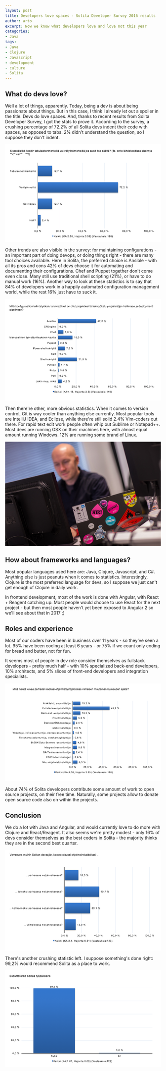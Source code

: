 ```yaml
---
layout: post
title: Developers love spaces - Solita Developer Survey 2016 results
author: arto
excerpt: Now we know what developers love and love not this year
categories: 
- Java
tags: 
- Java
- Clojure 
- Javascript
- development
- culture
- Solita
---
```


## What do devs love?

Well a lot of things, apparently. Today, being a dev is about being passionate about things. But in this case, I think I already let out a spoiler in the title. Devs do love spaces. And, thanks to recent results from Solita Developer Survey, I got the stats to prove it. According to the survey, a crushing percentage of 72.2% of all Solita devs indent their code with spaces, as opposed to tabs. 2% didn't understand the question, so I suppose they don't indent.

![Would you indent code with tabs or spaces?](/img/devs-love-spaces/spaces-vs-tabs.png)

Other trends are also visible in the survey: for maintaining configurations - an important part of doing devops, or doing things right - there are many tool choices available. Here in Solita, the preferred choice is Ansible - with all its pros and cons 42% of devs choose it for automating and documenting their configurations. Chef and Puppet together don't come even close. Many still use traditional shell scripting (21%), or have to do manual work (16%). Another way to look at these statistics is to say that 84% of developers work in a happily automated configuration management world, while the rest 16% just have to suck it.

![How do you manage?](/img/devs-love-spaces/configuration-management.png)

Then there're other, more obvious statistics. When it comes to version control, Git is way cooler than anything else currently. Most popular tools are IntelliJ IDEA, and Eclipse, while there're still solid 2.4% Vim-coders out there. For rapid text edit work people often whip out Sublime or Notepad++. Most devs are running OSX on their machines here, with almost equal amount running Windows. 12% are running some brand of Linux. 

![Developer captured in natural habitat](/img/devs-love-spaces/devaaja.jpg)

## How about frameworks and languages?

Most popular languages used here are: Java, Clojure, Javascript, and C#. Anything else is just peanuts when it comes to statistics. Interestingly, Clojure is the most preferred language for devs, so I suppose we just can't get enough of Clojure in daily work.

In frontend development, most of the work is done with Angular, with React + Reagent catching up. Most people would choose to use React for the next project - but then most people haven't yet been exposed to Angular 2 so we'll see about that in 2017 ;) 

## Roles and experience

Most of our coders have been in business over 11 years - so they've seen a lot. 95% have been coding at least 6 years - or 75% if we count only coding for bread and butter, not for fun.

It seems most of people in dev role consider themselves as fullstack developers - pretty much half - with 10% specialized back-end developers, 10% architects, and 5% slices of front-end developers and integration specialists.

![Roles in projects?](/img/devs-love-spaces/roles.png)

About 74% of Solita developers contribute some amount of work to open source projects, on their free time. Naturally, some projects allow to donate open source code also on within the projects. 

## Conclusion

We do a lot with Java and Angular, and would currently love to do more with Clojure and React/Reagent. It also seems we're pretty modest - only 16% of devs consider themselves as the best coders in Solita - the majority thinks they are in the second best quarter.

![Devs mad skills?](/img/devs-love-spaces/skills.png)

There's another crushing statistic left. I suppose something's done right: 99,2% would recommend Solita as a place to work.

![Would you recommend Solita as place to work?](/img/devs-love-spaces/would-you-recommend.png)

